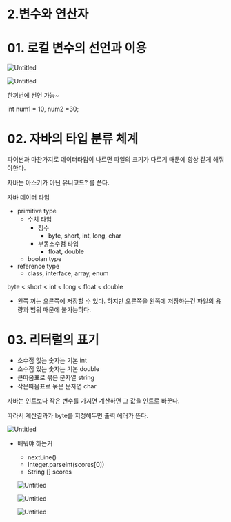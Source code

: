 # 2.변수와 연산자

# 01. 로컬 변수의 선언과 이용

![Untitled](2%20%E1%84%87%E1%85%A7%E1%86%AB%E1%84%89%E1%85%AE%E1%84%8B%E1%85%AA%20%E1%84%8B%E1%85%A7%E1%86%AB%E1%84%89%E1%85%A1%E1%86%AB%E1%84%8C%E1%85%A1%2043f86562c088471da893646222b154fc/Untitled.png)

![Untitled](2%20%E1%84%87%E1%85%A7%E1%86%AB%E1%84%89%E1%85%AE%E1%84%8B%E1%85%AA%20%E1%84%8B%E1%85%A7%E1%86%AB%E1%84%89%E1%85%A1%E1%86%AB%E1%84%8C%E1%85%A1%2043f86562c088471da893646222b154fc/Untitled%201.png)

한꺼번에 선언 가능~

int num1 = 10, num2 =30;

# 02. 자바의 타입 분류 체계

파이썬과 마찬가지로 데이터타입이 나르면 파일의 크기가 다르기 때문에 항상 같게 해줘야한다.

자바는 아스키가 아닌 유니코드? 를 쓴다.

자바 데이터 타입

- primitive type
    - 수치 타입
        - 정수
            - byte, short, int, long, char
        - 부동소수점 타입
            - float, double
    - boolan type
- reference type
    - class, interface, array, enum

byte < short < int < long < float < double 

- 왼쪽 꺼는 오른쪽에 저장할 수 있다. 하지만 오른쪽을 왼쪽에 저장하는건 파일의 용량과 범위 때문에 불가능하다.

# 03. 리터럴의 표기

- 소수점 없는 숫자는 기본 int
- 소수점 있는 숫자는 기본 double
- 큰따옴표로 묶은 문자열 string
- 작은따옴표로 묶은 문자연 char

자바는 인트보다 작은 변수를 가지면 계산하면 그 값을 인트로 바꾼다.

따라서 계산결과가 byte를 지정해두면 출력 에러가 뜬다.

![Untitled](2%20%E1%84%87%E1%85%A7%E1%86%AB%E1%84%89%E1%85%AE%E1%84%8B%E1%85%AA%20%E1%84%8B%E1%85%A7%E1%86%AB%E1%84%89%E1%85%A1%E1%86%AB%E1%84%8C%E1%85%A1%2043f86562c088471da893646222b154fc/Untitled%202.png)

- 배워야 하는거
    - nextLine()
    - Integer.parseInt(scores[0])
    - String [] scores
    
    ![Untitled](2%20%E1%84%87%E1%85%A7%E1%86%AB%E1%84%89%E1%85%AE%E1%84%8B%E1%85%AA%20%E1%84%8B%E1%85%A7%E1%86%AB%E1%84%89%E1%85%A1%E1%86%AB%E1%84%8C%E1%85%A1%2043f86562c088471da893646222b154fc/Untitled%203.png)
    
    ![Untitled](2%20%E1%84%87%E1%85%A7%E1%86%AB%E1%84%89%E1%85%AE%E1%84%8B%E1%85%AA%20%E1%84%8B%E1%85%A7%E1%86%AB%E1%84%89%E1%85%A1%E1%86%AB%E1%84%8C%E1%85%A1%2043f86562c088471da893646222b154fc/Untitled%204.png)
    
    ![Untitled](2%20%E1%84%87%E1%85%A7%E1%86%AB%E1%84%89%E1%85%AE%E1%84%8B%E1%85%AA%20%E1%84%8B%E1%85%A7%E1%86%AB%E1%84%89%E1%85%A1%E1%86%AB%E1%84%8C%E1%85%A1%2043f86562c088471da893646222b154fc/Untitled%205.png)